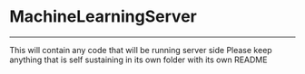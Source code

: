 # MachineLearningServer
---
This will contain any code that will be running server side 
Please keep anything that is self sustaining in its own folder with its own README
